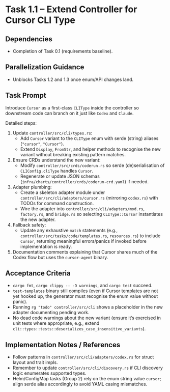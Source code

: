 # Task 1.1 – Extend Controller for Cursor CLI Type

## Dependencies
- Completion of Task 0.1 (requirements baseline).

## Parallelization Guidance
- Unblocks Tasks 1.2 and 1.3 once enum/API changes land.

## Task Prompt
Introduce `Cursor` as a first-class `CLIType` inside the controller so downstream code can branch on it just like `Codex` and `Claude`.

Detailed steps:
1. Update `controller/src/cli/types.rs`:
   - Add `Cursor` variant to the `CLIType` enum with serde (string) aliases (`"cursor"`, `"Cursor"`).
   - Extend `Display`, `FromStr`, and helper methods to recognise the new variant without breaking existing pattern matches.
2. Ensure CRDs understand the new variant:
   - Modify `controller/src/crds/coderun.rs` so serde (de)serialisation of `CLIConfig.cliType` handles `Cursor`.
   - Regenerate or update JSON schemas (`infra/charts/controller/crds/coderun-crd.yaml`) if needed.
3. Adapter plumbing:
   - Create a skeleton adapter module under `controller/src/cli/adapters/cursor.rs` (mirroring `codex.rs`) with TODOs for command construction.
   - Wire the adapter into `controller/src/cli/adapters/mod.rs`, `factory.rs`, and `bridge.rs` so selecting `CLIType::Cursor` instantiates the new adapter.
4. Fallback safety:
   - Update any exhaustive `match` statements (e.g., `controller/src/tasks/code/templates.rs`, `resources.rs`) to include `Cursor`, returning meaningful errors/panics if invoked before implementation is ready.
5. Documentation comments explaining that Cursor shares much of the Codex flow but uses the `cursor-agent` binary.

## Acceptance Criteria
- `cargo fmt`, `cargo clippy -- -D warnings`, and `cargo test` succeed.
- `test-templates` binary still compiles (even if Cursor templates are not yet hooked up, the generator must recognise the enum value without panic).
- Running `rg "todo" controller/src/cli` shows a placeholder in the new adapter documenting pending work.
- No dead code warnings about the new variant (ensure it’s exercised in unit tests where appropriate, e.g., extend `cli::types::tests::deserializes_case_insensitive_variants`).

## Implementation Notes / References
- Follow patterns in `controller/src/cli/adapters/codex.rs` for struct layout and trait impls.
- Remember to update `controller/src/cli/discovery.rs` if CLI discovery logic enumerates supported types.
- Helm/ConfigMap tasks (Group 2) rely on the enum string value `cursor`; align serde alias accordingly to avoid YAML casing mismatches.
